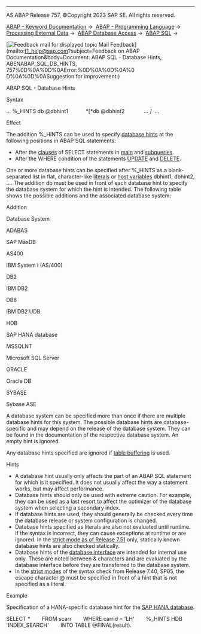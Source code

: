   

* * *

AS ABAP Release 757, ©Copyright 2023 SAP SE. All rights reserved.

[ABAP - Keyword Documentation](https://help.sap.com/doc/abapdocu_757_index_htm/7.57/en-US/abenabap.htm) →  [ABAP - Programming Language](https://help.sap.com/doc/abapdocu_757_index_htm/7.57/en-US/abenabap_reference.htm) →  [Processing External Data](https://help.sap.com/doc/abapdocu_757_index_htm/7.57/en-US/abenabap_language_external_data.htm) →  [ABAP Database Access](https://help.sap.com/doc/abapdocu_757_index_htm/7.57/en-US/abendb_access.htm) →  [ABAP SQL](https://help.sap.com/doc/abapdocu_757_index_htm/7.57/en-US/abenabap_sql.htm) → 

 [![](Mail.gif?object=Mail.gif&sap-language=EN "Feedback mail for displayed topic") Mail Feedback](mailto:f1_help@sap.com?subject=Feedback on ABAP Documentation&body=Document: ABAP SQL - Database Hints, ABENABAP_SQL_DB_HINTS, 757%0D%0A%0D%0AError:%0D%0A%0D%0A%0
D%0A%0D%0ASuggestion for improvement:)

ABAP SQL - Database Hints

Syntax

... %\_HINTS db @dbhint1
           *\[*db @dbhint2
            ... *\]*  ...

Effect

The addition %\_HINTS can be used to specify [database hints](https://help.sap.com/doc/abapdocu_757_index_htm/7.57/en-US/abendatabase_hint_glosry.htm "Glossary Entry") at the following positions in ABAP SQL statements:

-   After the [clauses](https://help.sap.com/doc/abapdocu_757_index_htm/7.57/en-US/abenselect_clauses.htm) of SELECT statements in [main](https://help.sap.com/doc/abapdocu_757_index_htm/7.57/en-US/abenmainquery_glosry.htm "Glossary Entry") and [subqueries](https://help.sap.com/doc/abapdocu_757_index_htm/7.57/en-US/abensubquery_glosry.htm "Glossary Entry").
-   After the WHERE condition of the statements [UPDATE](https://help.sap.com/doc/abapdocu_757_index_htm/7.57/en-US/abapupdate.htm) and [DELETE](https://help.sap.com/doc/abapdocu_757_index_htm/7.57/en-US/abapdelete_dbtab.htm).

One or more database hints can be specified after %\_HINTS as a blank-separated list in flat, character-like [literals](https://help.sap.com/doc/abapdocu_757_index_htm/7.57/en-US/abenabap_sql_literals.htm) or [host variables](https://help.sap.com/doc/abapdocu_757_index_htm/7.57/en-US/abenabap_sql_host_variables.htm) dbhint1, dbhint2, .... The addition db must be used in front of each database hint to specify the database system for which the hint is intended. The following table shows the possible additions and the associated database system:

Addition

Database System

ADABAS

SAP MaxDB

AS400

IBM System i (AS/400)

DB2

IBM DB2

DB6

IBM DB2 UDB

HDB

SAP HANA database

MSSQLNT

Microsoft SQL Server

ORACLE

Oracle DB

SYBASE

Sybase ASE

A database system can be specified more than once if there are multiple database hints for this system. The possible database hints are database-specific and may depend on the release of the database system. They can be found in the documentation of the respective database system. An empty hint is ignored.

Any database hints specified are ignored if [table buffering](https://help.sap.com/doc/abapdocu_757_index_htm/7.57/en-US/abentable_buffering_glosry.htm "Glossary Entry") is used.

Hints

-   A database hint usually only affects the part of an ABAP SQL statement for which is it specified. It does not usually affect the way a statement works, but may affect performance.
-   Database hints should only be used with extreme caution. For example, they can be used as a last resort to affect the optimizer of the database system when selecting a secondary index.
-   If database hints are used, they should generally be checked every time the database release or system configuration is changed.
-   Database hints specified as literals are also not evaluated until runtime. If the syntax is incorrect, they can cause exceptions at runtime or are ignored. In the [strict mode as of Release 7.51](https://help.sap.com/doc/abapdocu_757_index_htm/7.57/en-US/abenabap_sql_strictmode_751.htm) only, statically known database hints are also checked statically.
-   Database hints of the [database interface](https://help.sap.com/doc/abapdocu_757_index_htm/7.57/en-US/abendatabase_interface_glosry.htm "Glossary Entry") are intended for internal use only. These are noted between & characters and are evaluated by the database interface before they are transferred to the database system.
-   In the [strict modes](https://help.sap.com/doc/abapdocu_757_index_htm/7.57/en-US/abenabap_sql_strict_modes.htm) of the syntax check from Release 7.40, SP05, the escape character @ must be specified in front of a hint that is not specified as a literal.

Example

Specification of a HANA-specific database hint for the [SAP HANA database](https://help.sap.com/doc/abapdocu_757_index_htm/7.57/en-US/abenhana_database_glosry.htm "Glossary Entry").

SELECT \*
       FROM scarr
       WHERE carrid = 'LH'
       %\_HINTS HDB 'INDEX\_SEARCH'
       INTO TABLE @FINAL(result).